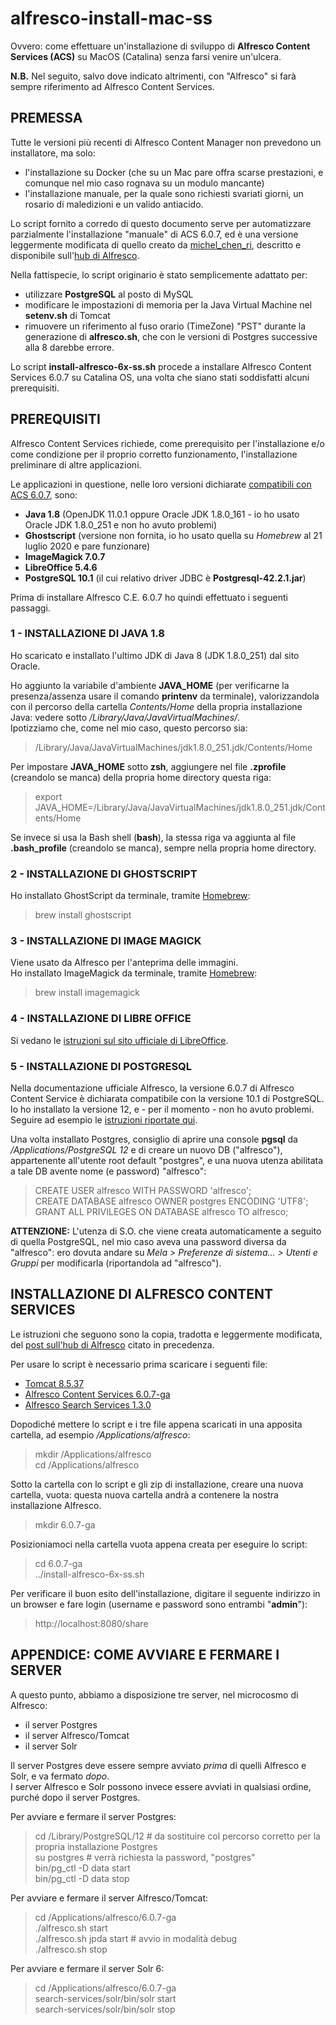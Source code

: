 # alfresco-install-mac-ss

Ovvero: come effettuare un'installazione di sviluppo di **Alfresco Content Services (ACS)** su MacOS (Catalina) senza farsi venire un'ulcera.

**N.B.** Nel seguito, salvo dove indicato altrimenti, con "Alfresco" si farà sempre riferimento ad Alfresco Content Services.  


## PREMESSA

Tutte le versioni più recenti di Alfresco Content Manager non prevedono un installatore, ma solo:
- l'installazione su Docker (che su un Mac pare offra scarse prestazioni, e comunque nel mio caso rognava su un modulo mancante)
- l'installazione manuale, per la quale sono richiesti svariati giorni, un rosario di maledizioni e un valido antiacido.  

Lo script fornito a corredo di questo documento serve per automatizzare parzialmente l'installazione "manuale" di ACS 6.0.7, ed è una versione leggermente modificata di quello creato da [michel_chen_ri](https://hub.alfresco.com/t5/user/viewprofilepage/user-id/16578), descritto e disponibile sull'[hub di Alfresco](https://hub.alfresco.com/t5/alfresco-content-services-blog/a-script-to-install-alfresco-community-6-0/ba-p/288988).  

Nella fattispecie, lo script originario è stato semplicemente adattato per:
- utilizzare **PostgreSQL** al posto di MySQL
- modificare le impostazioni di memoria per la Java Virtual Machine nel **setenv.sh** di Tomcat
- rimuovere un riferimento al fuso orario (TimeZone) "PST" durante la generazione di **alfresco.sh**, che con le versioni di Postgres successive alla 8 darebbe errore.  

Lo script **install-alfresco-6x-ss.sh** procede a installare Alfresco Content Services 6.0.7 su Catalina OS, una volta che siano stati soddisfatti alcuni prerequisiti.  


## PREREQUISITI

Alfresco Content Services richiede, come prerequisito per l'installazione e/o come condizione per il proprio corretto funzionamento, l'installazione preliminare di altre applicazioni.    

Le applicazioni in questione, nelle loro versioni dichiarate [compatibili con ACS 6.0.7](https://docs.alfresco.com/6.0/concepts/supported-platforms-ACS.html), sono:  
- **Java 1.8** (OpenJDK 11.0.1 oppure Oracle JDK 1.8.0_161 - io ho usato Oracle JDK 1.8.0_251 e non ho avuto problemi)
- **Ghostscript** (versione non fornita, io ho usato quella su *Homebrew* al 21 luglio 2020 e pare funzionare)
- **ImageMagick 7.0.7**
- **LibreOffice 5.4.6**
- **PostgreSQL 10.1** (il cui relativo driver JDBC è **Postgresql-42.2.1.jar**) 

Prima di installare Alfresco C.E. 6.0.7 ho quindi effettuato i seguenti passaggi.  


### 1  - INSTALLAZIONE DI JAVA 1.8

Ho scaricato e installato l'ultimo JDK di Java 8 (JDK 1.8.0_251) dal sito Oracle.  

Ho aggiunto la variabile d'ambiente **JAVA_HOME** (per verificarne la presenza/assenza usare il comando **printenv** da terminale), valorizzandola con il percorso della cartella *Contents/Home* della propria installazione Java: vedere sotto */Library/Java/JavaVirtualMachines/*.  
Ipotizziamo che, come nel mio caso, questo percorso sia:
> /Library/Java/JavaVirtualMachines/jdk1.8.0_251.jdk/Contents/Home  

Per impostare **JAVA_HOME** sotto **zsh**, aggiungere nel file **.zprofile** (creandolo se manca) della propria home directory questa riga:
> export JAVA_HOME=/Library/Java/JavaVirtualMachines/jdk1.8.0_251.jdk/Contents/Home  

Se invece si usa la Bash shell (**bash**), la stessa riga va aggiunta al file **.bash_profile** (creandolo se manca), sempre nella propria home directory.  


### 2 - INSTALLAZIONE DI GHOSTSCRIPT

Ho installato GhostScript da terminale, tramite [Homebrew](http://mxcl.github.com/homebrew/):
> brew install ghostscript  


### 3 - INSTALLAZIONE DI IMAGE MAGICK

Viene usato da Alfresco per l'anteprima delle immagini.  
Ho installato ImageMagick da terminale, tramite [Homebrew](http://mxcl.github.com/homebrew/):
> brew install imagemagick  


### 4 - INSTALLAZIONE DI LIBRE OFFICE

Si vedano le [istruzioni sul sito ufficiale di LibreOffice](https://www.libreoffice.org/get-help/install-howto/macos/).  


### 5 - INSTALLAZIONE DI POSTGRESQL

Nella documentazione ufficiale Alfresco, la versione 6.0.7 di Alfresco Content Service è dichiarata compatibile con la versione 10.1 di PostgreSQL.  
Io ho installato la versione 12, e - per il momento - non ho avuto problemi.  
Seguire ad esempio le [istruzioni riportate qui](http://databasemaster.it/installare-postgresql-mac/).  

Una volta installato Postgres, consiglio di aprire una console **pgsql** da */Applications/PostgreSQL 12* e di creare un nuovo DB ("alfresco"), appartenente all'utente root default "postgres", e una nuova utenza abilitata a tale DB avente nome (e password) "alfresco":
> CREATE USER alfresco WITH PASSWORD 'alfresco';  
> CREATE DATABASE alfresco OWNER postgres ENCODING 'UTF8';  
> GRANT ALL PRIVILEGES ON DATABASE alfresco TO alfresco;  

**ATTENZIONE:** L'utenza di S.O. che viene creata automaticamente a seguito di quella PostgreSQL, nel mio caso aveva una password diversa da "alfresco": ero dovuta andare su *Mela > Preferenze di sistema... > Utenti e Gruppi* per modificarla (riportandola ad "alfresco").  


## INSTALLAZIONE DI ALFRESCO CONTENT SERVICES

Le istruzioni che seguono sono la copia, tradotta e leggermente modificata, del [post sull'hub di Alfresco](https://hub.alfresco.com/t5/alfresco-content-services-blog/a-script-to-install-alfresco-community-6-0/ba-p/288988) citato in precedenza.  

Per usare lo script è necessario prima scaricare i seguenti file:
- [Tomcat 8.5.37](https://archive.apache.org/dist/tomcat/tomcat-8/v8.5.37/bin/apache-tomcat-8.5.37.zip)
- [Alfresco Content Services 6.0.7-ga](https://artifacts.alfresco.com/nexus/content/repositories/public/org/alfresco/alfresco-content-services-community-distribution/6.0.7-ga/alfresco-content-services-community-distribution-6.0.7-ga.zip)
- [Alfresco Search Services 1.3.0](https://artifacts.alfresco.com/nexus/content/repositories/public/org/alfresco/alfresco-search-services/1.3.0/alfresco-search-services-1.3.0.zip)

Dopodiché mettere lo script e i tre file appena scaricati in una apposita cartella, ad esempio */Applications/alfresco*:  
> mkdir /Applications/alfresco  
> cd /Applications/alfresco  

Sotto la cartella con lo script e gli zip di installazione, creare una nuova cartella, vuota: questa nuova cartella andrà a contenere la nostra installazione Alfresco.  
> mkdir 6.0.7-ga  

Posizioniamoci nella cartella vuota appena creata per eseguire lo script:  
> cd 6.0.7-ga  
> ../install-alfresco-6x-ss.sh  

Per verificare il buon esito dell'installazione, digitare il seguente indirizzo in un browser e fare login (username e password sono entrambi "**admin**"):
> http://localhost:8080/share  

 
## APPENDICE: COME AVVIARE E FERMARE I SERVER

A questo punto, abbiamo a disposizione tre server, nel microcosmo di Alfresco:
- il server Postgres
- il server Alfresco/Tomcat
- il server Solr  

Il server Postgres deve essere sempre avviato *prima* di quelli Alfresco e Solr, e va fermato *dopo*.  
I server Alfresco e Solr possono invece essere avviati in qualsiasi ordine, purché dopo il server Postgres.  

Per avviare e fermare il server Postgres:
> cd /Library/PostgreSQL/12     # da sostituire col percorso corretto per la propria installazione Postgres  
> su postgres                   # verrà richiesta la password, "postgres"  
> bin/pg_ctl -D data start  
> bin/pg_ctl -D data stop  

Per avviare e fermare il server Alfresco/Tomcat:
> cd /Applications/alfresco/6.0.7-ga  
> ./alfresco.sh start  
> ./alfresco.sh jpda start      # avvio in modalità debug  
> ./alfresco.sh stop  

Per avviare e fermare il server Solr 6:
> cd /Applications/alfresco/6.0.7-ga  
> search-services/solr/bin/solr start  
> search-services/solr/bin/solr stop  

